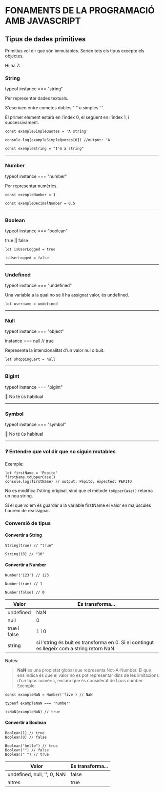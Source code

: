 # FONAMENTS DE LA PROGRAMACIÓ AMB JAVASCRIPT

## **Tipus de dades primitives**

Primitius vol dir que són immutables. Serien tots els tipus excepte els objectes.

Hi ha 7:

### **String** 

typeof instance === "string"

Per representar dades textuals.

S'escriuen entre cometes dobles " " o simples ' '.

El primer element estarà en l'índex 0, el següent en l'índex 1, i successivament.

```
const exampleSimpleQuotes = 'A string'

console.log(exampleSimpleQuotes[0]) //output: 'A'

const exempleString = "I'm a string"

```

----------

### **Number** 

typeof instance === "number"

Per representar numèrics.

```
const exempleNumber = 1

const exempleDecimalNumber = 0.5
```

----------

### **Boolean** 

typeof instance === "boolean"

true || false

```
let isUserLogged = true

isUserLogged = false
```

--------

### **Undefined** 

typeof instance === "undefined"
 
Una variable a la qual no se li ha assignat valor, és undefined.

```
let username = undefined
```

---------

### **Null** 

typeof instance === "object"

instance === null // true

Representa la intencionalitat d'un valor nul o buit.

```
let shoppingCart = null
```
----------

### **BigInt** 

typeof instance === "bigint"

🚨 No té ús habitual

----------

### **Symbol** 

typeof instance === "symbol"

🚨 No té ús habitual

----------

### ❓ **Entendre que vol dir que no siguin mutables** 

Exemple:

```
let firstName = 'Pepito'
firstName.toUpperCase()
console.log(firstName) // output: Pepito, expected: PEPITO
```

No es modifica l'string original, sinó que el mètode ```toUpperCase()``` retorna un nou string.

Si el que volem és guardar a la variable firstName el valor en majúscules haurem de reassignar.

### **Conversió de tipus** 

#### Convertir a String

```
String(true) // "true"

String(10) // "10"
```

#### Convertir a Number

```
Number('123') // 123

Number(true) // 1

Number(false) // 0

```

| Valor |   Es transforma... |
|-------|--------------------|
|undefined |    NaN
|null	   |    0
|true i false|	1 i 0
|string	| si l'string és buit es transforma en 0. Si el contingut es llegeix com a string retorn NaN.

Notes:

> **NaN** és una propietat global que representa Not-A-Number. El que ens indica és que el valor no es pot representar dins de les limitacions d'un tipus numèric, encara que és considerat de tipus number. Exemple:

```
const exampleNaN = Number('five') // NaN

typeof exampleNaN === 'number'

isNaN(exampleNaN) // true

```

#### Convertir a Boolean

```
Boolean(1) // true
Boolean(0) // false

Boolean("hello") // true
Boolean("") // false
Boolean(" ") // true
```

| Valor |   Es transforma... |
|-------|--------------------|
|undefined, null, '', 0, NaN |    false
|altres	   |    true